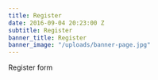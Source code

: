 ```yaml
---
title: Register
date: 2016-09-04 20:23:00 Z
subtitle: Register
banner_title: Register
banner_image: "/uploads/banner-page.jpg"
---
```


Register form